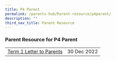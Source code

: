 ```yaml
---
title: P4 Parent
permalink: /parents-hub/Parent-resource/p4parent/
description: ""
third_nav_title: Parent Resource
---
```

### Parent Resource for P4 Parent

|  |  |
|---|---|
| [Term 1 Letter to Parents](/files/Parent_Hub/2023_TERM_1_COE_Website.pdf) | 30 Dec 2022 |